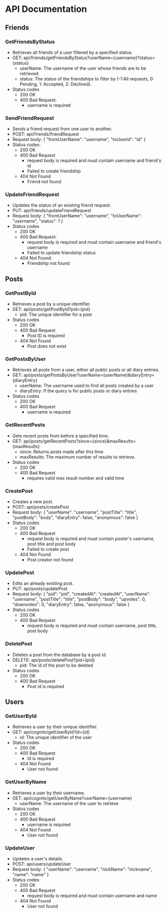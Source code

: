 # API Documentation

## Friends

### GetFriendsByStatus
 - Retrieves all friends of a user filtered by a specified status.
 - GET: api/friends/getFriendsByStatus?userName={username}?status={status}
    - userName: The username of the user whose friends are to be retrieved.
    - status: The status of the friendships to filter by (-1:All requests, 0: Pending, 1: Accepted, 2: Declined).
 - Status codes
    - 200 OK
    - 400 Bad Request: 
        - username is required

### SendFriendRequest
 - Sends a friend request from one user to another.
 - POST: api/friends/friendRequest
 - Request body: { "fromUserName": "username", "toUserId": "id" }
 - Status codes:
    - 200 OK
    - 400 Bad Request
        - request body is required and must contain username and friend's id
        - Failed to create friendship
    - 404 Not Found
        - Friend not found

### UpdateFriendRequest
 - Updates the status of an existing friend request.
 - PUT: api/friends/updateFriendRequest
 - Request body: { "fromUserName": "username", "toUserName": "username", "status": 1 }
 - Status codes
    - 200 OK
    - 400 Bad Request: 
        - request body is required and must contain username and friend's username
        - Failed to update friendship status
    - 404 Not Found: 
        - Friendship not found

## Posts

### GetPostById
 - Retrieves a post by a unique identifier.
 - GET: api/posts/getPostById?pid={pid}
    - pid: The unique identifier for a post
 - Status codes
    - 200 OK
    - 400 Bad Request
        - Post ID is required
    - 404 Not Found
        - Post does not exist

### GetPostsByUser
 - Retrieves all posts from a user, either all public posts or all diary entries.
 - GET: api/posts/getPostsByUser?userName={userName}&diaryEntry={diaryEntry}
    - userName: The username used to find all posts created by a user
    - diaryEntry: If the query is for public posts or diary entries
 - Status codes
    - 200 OK
    - 400 Bad Request
        - username is required

### GetRecentPosts
 - Gets recent posts from before a specified time.
 - GET: api/posts/getRecentPosts?since={since}&maxResults={maxResults}
    - since: Returns posts made after this time
    - maxResults: The maximum number of results to retrieve.
 - Status codes
    - 200 OK
    - 400 Bad Request
        - requires valid max result number and valid time

### CreatePost
 - Creates a new post.
 - POST: api/posts/createPost
 - Request body: { "userName": "username", "postTitle": "title", "postBody": "body", "diaryEntry": false, "anonymous": false }
 - Status codes
    - 200 OK
    - 400 Bad Request
        - request body is required and must contain poster's username, post title and post body
        - Failed to create post
    - 404 Not Found
        - Post creator not found

### UpdatePost
 - Edits an already existing post.
 - PUT: api/posts/updatePost
 - Request body: { "pid": "pid", "createdAt": "createdAt", "userName": "username", "postTitle": "title", "postBody": "body", "upvotes": 0, "downvotes": 0, "diaryEntry": false, "anonymous": false }
 - Status codes
    - 200 OK
    - 400 Bad Request
        - request body is required and must contain username, post title, post body

### DeletePost
 - Deletes a post from the database by a post id.
 - DELETE: api/posts/deletePost?pid={pid}
    - pid: The id of the post to be deleted
 - Status codes
    - 200 OK
    - 400 Bad Request
        - Post id is required

## Users

### GetUserById
 - Retrieves a user by their unique identifier.
 - GET: api/cognito/getUserById?id={id}
    - id: The unique identifier of the user
 - Status codes
    - 200 OK
    - 400 Bad Request
        - Id is required
    - 404 Not Found
        - User not found

### GetUserByName
 - Retrieves a user by their username.
 - GET: api/cognito/getUserByName?userName={username}
    - userName: The username of the user to retrieve
 - Status codes
    - 200 OK
    - 400 Bad Request
        - username is required
    - 404 Not Found
        - User not found

### UpdateUser
 - Updates a user's details.
 - POST: api/users/updateUser 
 - Request body: { "userName": "username", "nickName": "nickname", "name": "name" }
 - Status codes
    - 200 OK
    - 400 Bad Request
        - request body is required and must contain username and name
    - 404 Not Found
        - User not found